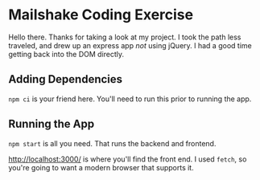 # Mailshake Coding Exercise
Hello there.  Thanks for taking a look at my project.  I took the path less traveled, and drew up an express app *not* using jQuery.  I had a good time getting back into the DOM directly.

## Adding Dependencies
`npm ci` is your friend here.  You'll need to run this prior to running the app.

## Running the App
`npm start` is all you need.  That runs the backend and frontend.

<http://localhost:3000/> is where you'll find the front end.  I used `fetch`, so you're going to want a modern browser that supports it.